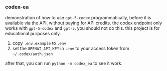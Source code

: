 ### codex-ea

demonstration of how to use `gpt-5-codex` programmatically, before it is available via the API, without paying for API credits.
the codex endpoint only works with `gpt-5-codex` and `gpt-5`.
you should not do this. this project is for educational purposes only.

1. copy `.env.example` to `.env`
2. set the `OPENAI_API_KEY` in `.env` to your access token from `~/.codex/auth.json`

after that, you can run `python -m codex_ea` to see it work.
